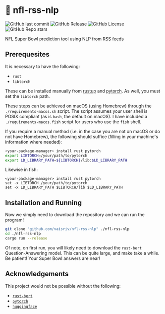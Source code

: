# :football: nfl-rss-nlp

![GitHub last commit](https://img.shields.io/github/last-commit/vaisriv/nfl-rss-nlp)
![GitHub Release](https://img.shields.io/github/v/release/vaisriv/nfl-rss-nlp)
![GitHub License](https://img.shields.io/github/license/vaisriv/nfl-rss-nlp)
![GitHub Repo stars](https://img.shields.io/github/stars/vaisriv/nfl-rss-nlp)

NFL Super Bowl prediction tool using NLP from RSS feeds

## Prerequesites

It is necessary to have the following:

- `rust`
- `libtorch`

These can be installed manually from [rustup](https://rustup.rs) and [pytorch](https://pytorch.org/get-started/locally/). As well, you must set the `libtorch` path.

These steps can be achieved on macOS (using Homebrew) through the `./requirements-macos.sh` script. The script assumes your user shell is POSIX compliant (as is `bash`, the default on macOS). I have included a `./requirements-macos.fish` script for users who use the `fish` shell.

If you require a manual method (i.e. in the case you are not on macOS or do not have Homebrew), the following should suffice (filling in your machine's information where needed):

```bash
<your-package-manager> install rust pytorch
export LIBTORCH=/your/path/to/pytorch
export LD_LIBRARY_PATH=${LIBTORCH}/lib:$LD_LIBRARY_PATH
```

Likewise in fish:

```fish
<your-package-manager> install rust pytorch
set -x LIBTORCH /your/path/to/pytorch
set -x LD_LIBRARY_PATH $LIBTORCH/lib $LD_LIBRARY_PATH
```

## Installation and Running

Now we simply need to download the repository and we can run the program!

```bash
git clone "github.com/vaisriv/nfl-rss-nlp" ./nfl-rss-nlp
cd ./nfl-rss-nlp
cargo run --release
```

Of note, on first run, you will likely need to download the `rust-bert` Question-Answering model. This can be quite large, and make take a while. Be patient! Your Super Bowl answers are near!

## Acknowledgements

This project would not be possible without the following:

- [`rust-bert`](https://crates.io/crates/rust_bert)
- [`pytorch`](https://pytorch.org/)
- [`huggingface`](https://huggingface.co/)
